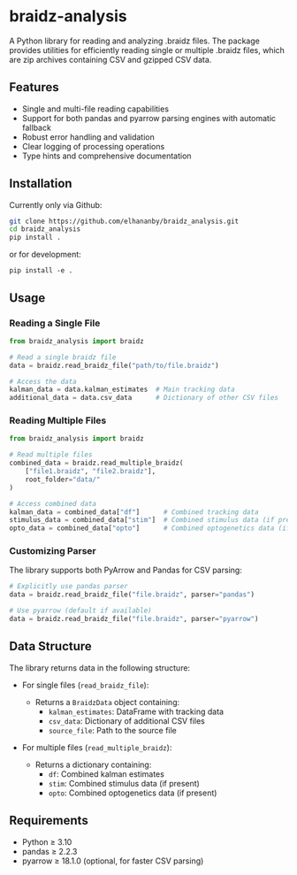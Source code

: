# braidz-analysis

A Python library for reading and analyzing .braidz files. The package provides utilities for efficiently reading single or multiple .braidz files, which are zip archives containing CSV and gzipped CSV data.

## Features

- Single and multi-file reading capabilities
- Support for both pandas and pyarrow parsing engines with automatic fallback
- Robust error handling and validation
- Clear logging of processing operations
- Type hints and comprehensive documentation

## Installation

Currently only via Github:
```bash
git clone https://github.com/elhananby/braidz_analysis.git
cd braidz_analysis
pip install .
```

or for development:
```
pip install -e .
```

## Usage

### Reading a Single File

```python
from braidz_analysis import braidz

# Read a single braidz file
data = braidz.read_braidz_file("path/to/file.braidz")

# Access the data
kalman_data = data.kalman_estimates  # Main tracking data
additional_data = data.csv_data      # Dictionary of other CSV files
```

### Reading Multiple Files

```python
from braidz_analysis import braidz

# Read multiple files
combined_data = braidz.read_multiple_braidz(
    ["file1.braidz", "file2.braidz"],
    root_folder="data/"
)

# Access combined data
kalman_data = combined_data["df"]      # Combined tracking data
stimulus_data = combined_data["stim"]  # Combined stimulus data (if present)
opto_data = combined_data["opto"]      # Combined optogenetics data (if present)
```

### Customizing Parser

The library supports both PyArrow and Pandas for CSV parsing:

```python
# Explicitly use pandas parser
data = braidz.read_braidz_file("file.braidz", parser="pandas")

# Use pyarrow (default if available)
data = braidz.read_braidz_file("file.braidz", parser="pyarrow")
```

## Data Structure

The library returns data in the following structure:

- For single files (`read_braidz_file`):
  - Returns a `BraidzData` object containing:
    - `kalman_estimates`: DataFrame with tracking data
    - `csv_data`: Dictionary of additional CSV files
    - `source_file`: Path to the source file

- For multiple files (`read_multiple_braidz`):
  - Returns a dictionary containing:
    - `df`: Combined kalman estimates
    - `stim`: Combined stimulus data (if present)
    - `opto`: Combined optogenetics data (if present)

## Requirements

- Python ≥ 3.10
- pandas ≥ 2.2.3
- pyarrow ≥ 18.1.0 (optional, for faster CSV parsing)